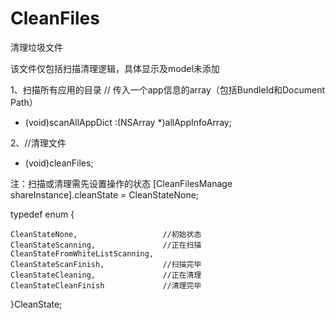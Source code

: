 # CleanFiles
清理垃圾文件

该文件仅包括扫描清理逻辑，具体显示及model未添加

1、扫描所有应用的目录
// 传入一个app信息的array（包括BundleId和Document Path）
- (void)scanAllAppDict :(NSArray *)allAppInfoArray;

2、//清理文件
- (void)cleanFiles;

注：扫描或清理需先设置操作的状态
[CleanFilesManage shareInstance].cleanState = CleanStateNone;

typedef enum  {

    CleanStateNone,                   //初始状态
    CleanStateScanning,               //正在扫描
    CleanStateFromWhiteListScanning,
    CleanStateScanFinish,             //扫描完毕
    CleanStateCleaning,               //正在清理
    CleanStateCleanFinish             //清理完毕
    
}CleanState;
